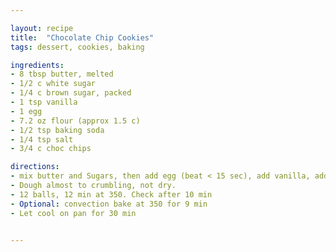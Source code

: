 ```yaml
---

layout: recipe
title:  "Chocolate Chip Cookies"
tags: dessert, cookies, baking

ingredients:
- 8 tbsp butter, melted
- 1/2 c white sugar
- 1/4 c brown sugar, packed
- 1 tsp vanilla
- 1 egg
- 7.2 oz flour (approx 1.5 c)
- 1/2 tsp baking soda
- 1/4 tsp salt
- 3/4 c choc chips

directions:
- mix butter and Sugars, then add egg (beat < 15 sec), add vanilla, add dry, add choc chips. 
- Dough almost to crumbling, not dry. 
- 12 balls, 12 min at 350. Check after 10 min
- Optional: convection bake at 350 for 9 min
- Let cool on pan for 30 min


---
```

